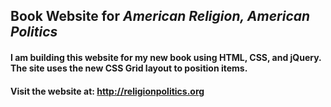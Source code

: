 ## Book Website for *American Religion, American Politics*

#### I am building this website for my new book using HTML, CSS, and jQuery. The site uses the new CSS Grid layout to position items.

#### Visit the website at: http://religionpolitics.org
